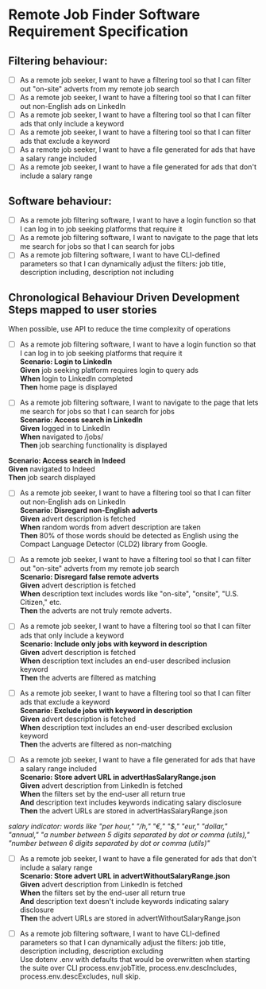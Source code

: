 # Remote Job Finder Software Requirement Specification

## Filtering behaviour:
- [ ] As a remote job seeker, I want to have a filtering tool so that I can filter out "on-site" adverts from my remote job search
- [ ] As a remote job seeker, I want to have a filtering tool so that I can filter out non-English ads on LinkedIn
- [ ] As a remote job seeker, I want to have a filtering tool so that I can filter ads that only include a keyword
- [ ] As a remote job seeker, I want to have a filtering tool so that I can filter ads that exclude a keyword
- [ ] As a remote job seeker, I want to have a file generated for ads that have a salary range included
- [ ] As a remote job seeker, I want to have a file generated for ads that don't include a salary range

## Software behaviour:
- [ ] As a remote job filtering software, I want to have a login function so that I can log in to job seeking platforms that require it
- [ ] As a remote job filtering software, I want to navigate to the page that lets me search for jobs so that I can search for jobs
- [ ] As a remote job filtering software, I want to have CLI-defined parameters so that I can dynamically adjust the filters: job title, description including, description not including

## Chronological Behaviour Driven Development Steps mapped to user stories  
When possible, use API to reduce the time complexity of operations

- [ ] As a remote job filtering software, I want to have a login function so that I can log in to job seeking platforms that require it  
**Scenario: Login to LinkedIn**  
  **Given** job seeking platform requires login to query ads  
  **When** login to LinkedIn completed  
  **Then** home page is displayed  

- [ ] As a remote job filtering software, I want to navigate to the page that lets me search for jobs so that I can search for jobs  
**Scenario: Access search in LinkedIn**  
  **Given** logged in to LinkedIn  
  **When** navigated to /jobs/  
  **Then** job searching functionality is displayed  

**Scenario: Access search in Indeed**  
  **Given** navigated to Indeed  
  **Then** job search displayed  

- [ ] As a remote job seeker, I want to have a filtering tool so that I can filter out non-English ads on LinkedIn  
**Scenario: Disregard non-English adverts**  
  **Given** advert description is fetched  
  **When** random words from advert description are taken  
  **Then** 80% of those words should be detected as English using the Compact Language Detector (CLD2) library from Google.  

- [ ] As a remote job seeker, I want to have a filtering tool so that I can filter out "on-site" adverts from my remote job search  
**Scenario: Disregard false remote adverts**  
  **Given** advert description is fetched  
  **When** description text includes words like "on-site", "onsite", "U.S. Citizen," etc.  
  **Then** the adverts are not truly remote adverts.  

- [ ] As a remote job seeker, I want to have a filtering tool so that I can filter ads that only include a keyword  
**Scenario: Include only jobs with keyword in description**  
  **Given** advert description is fetched  
  **When** description text includes an end-user described inclusion keyword  
  **Then** the adverts are filtered as matching  

- [ ] As a remote job seeker, I want to have a filtering tool so that I can filter ads that exclude a keyword  
**Scenario: Exclude jobs with keyword in description**  
  **Given** advert description is fetched  
  **When** description text includes an end-user described exclusion keyword  
  **Then** the adverts are filtered as non-matching  

- [ ] As a remote job seeker, I want to have a file generated for ads that have a salary range included  
**Scenario: Store advert URL in advertHasSalaryRange.json**  
  **Given** advert description from LinkedIn is fetched  
  **When** the filters set by the end-user all return true  
  **And** description text includes keywords indicating salary disclosure  
  **Then** the advert URLs are stored in advertHasSalaryRange.json  

_salary indicator: words like "per hour," "/h," "€," "$," "eur," "dollar," "annual," "a number between 5 digits separated by dot or comma (utils)," "number between 6 digits separated by dot or comma (utils)"_  

- [ ] As a remote job seeker, I want to have a file generated for ads that don't include a salary range  
**Scenario: Store advert URL in advertWithoutSalaryRange.json**  
  **Given** advert description from LinkedIn is fetched  
  **When** the filters set by the end-user all return true  
  **And** description text doesn't include keywords indicating salary disclosure  
  **Then** the advert URLs are stored in advertWithoutSalaryRange.json  

- [ ] As a remote job filtering software, I want to have CLI-defined parameters so that I can dynamically adjust the filters: job title, description including, description excluding  
Use dotenv .env with defaults that would be overwritten when starting the suite over CLI process.env.jobTitle, process.env.descIncludes, process.env.descExcludes, null skip.
